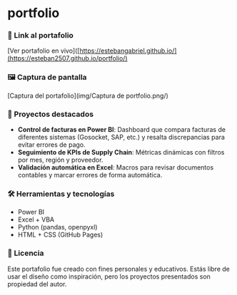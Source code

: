 # portfolio
### 🔗 Link al portafolio
[Ver portafolio en vivo]([https://estebangabriel.github.io/](https://esteban2507.github.io/portfolio/)

### 🖼 Captura de pantalla
[Captura del portafolio](img/Captura de portfolio.png/)

### 📁 Proyectos destacados

- **Control de facturas en Power BI**: Dashboard que compara facturas de diferentes sistemas (Gosocket, SAP, etc.) y resalta discrepancias para evitar errores de pago.
- **Seguimiento de KPIs de Supply Chain**: Métricas dinámicas con filtros por mes, región y proveedor.
- **Validación automática en Excel**: Macros para revisar documentos contables y marcar errores de forma automática.

### 🛠 Herramientas y tecnologías

- Power BI
- Excel + VBA
- Python (pandas, openpyxl)
- HTML + CSS (GitHub Pages)

### 📝 Licencia

Este portafolio fue creado con fines personales y educativos. Estás libre de usar el diseño como inspiración, pero los proyectos presentados son propiedad del autor.
